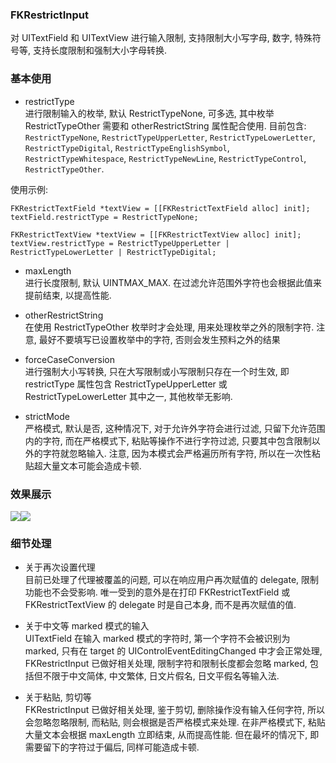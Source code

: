 ### FKRestrictInput
对 UITextField 和 UITextView 进行输入限制, 支持限制大小写字母, 数字, 特殊符号等, 支持长度限制和强制大小字母转换.


### 基本使用
* restrictType    
进行限制输入的枚举, 默认 RestrictTypeNone, 可多选, 其中枚举 RestrictTypeOther 需要和 otherRestrictString 属性配合使用. 目前包含: `RestrictTypeNone`, `RestrictTypeUpperLetter`, `RestrictTypeLowerLetter`, `RestrictTypeDigital`, `RestrictTypeEnglishSymbol`, `RestrictTypeWhitespace`, `RestrictTypeNewLine`, `RestrictTypeControl`, `RestrictTypeOther`.

使用示例:
```
FKRestrictTextField *textView = [[FKRestrictTextField alloc] init];
textField.restrictType = RestrictTypeNone;    

FKRestrictTextView *textView = [[FKRestrictTextView alloc] init];
textView.restrictType = RestrictTypeUpperLetter | RestrictTypeLowerLetter | RestrictTypeDigital;
```
* maxLength    
进行长度限制, 默认 UINTMAX_MAX. 在过滤允许范围外字符也会根据此值来提前结束, 以提高性能.

* otherRestrictString    
在使用 RestrictTypeOther 枚举时才会处理, 用来处理枚举之外的限制字符. 注意, 最好不要填写已设置枚举中的字符, 否则会发生预料之外的结果

* forceCaseConversion    
进行强制大小写转换, 只在大写限制或小写限制只存在一个时生效, 即 restrictType 属性包含 RestrictTypeUpperLetter 或 RestrictTypeLowerLetter 其中之一, 其他枚举无影响.

* strictMode    
严格模式, 默认是否, 这种情况下, 对于允许外字符会进行过滤, 只留下允许范围内的字符, 而在严格模式下, 粘贴等操作不进行字符过滤, 只要其中包含限制以外的字符就忽略输入. 注意, 因为本模式会严格遍历所有字符, 所以在一次性粘贴超大量文本可能会造成卡顿.

### 效果展示
![](https://ae01.alicdn.com/kf/H05a0e22bf08c4847bf9af83ee8bd1b94M.gif)![](https://ae01.alicdn.com/kf/Hdcec12e086174ab58c88d3615a39173a9.gif)

### 细节处理
* 关于再次设置代理    
目前已处理了代理被覆盖的问题, 可以在响应用户再次赋值的 delegate, 限制功能也不会受影响. 唯一受到的意外是在打印 FKRestrictTextField 或 FKRestrictTextView 的 delegate 时是自己本身, 而不是再次赋值的值.

* 关于中文等 marked 模式的输入    
UITextField 在输入 marked 模式的字符时, 第一个字符不会被识别为 marked, 只有在 target 的 UIControlEventEditingChanged 中才会正常处理, FKRestrictInput 已做好相关处理, 限制字符和限制长度都会忽略 marked, 包括但不限于中文简体, 中文繁体, 日文片假名, 日文平假名等输入法.

* 关于粘贴, 剪切等    
FKRestrictInput 已做好相关处理, 鉴于剪切, 删除操作没有输入任何字符, 所以会忽略忽略限制, 而粘贴, 则会根据是否严格模式来处理.
在非严格模式下, 粘贴大量文本会根据 maxLength 立即结束, 从而提高性能. 但在最坏的情况下, 即需要留下的字符过于偏后, 同样可能造成卡顿.
